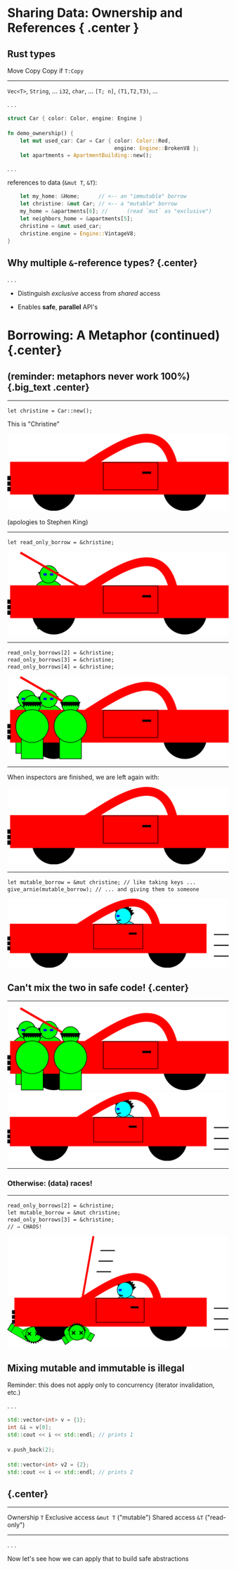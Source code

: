 # Sharing Data: Ownership and References { .center }

<!--
```rust
#[derive(Copy, Clone)]
enum Color { Red, Black }
enum Engine { BrokenV8, VintageV8 }
struct Apartment;
type ApartmentBuilding = Vec<Apartment>;
type Home = Apartment;
```
-->

## Rust types

Move                     Copy               Copy if `T:Copy`
-----------------------  ------------------ ----------------------------
`Vec<T>`, `String`, ...  `i32`, `char`, ... `[T; n]`, `(T1,T2,T3)`, ...

. . .

```rust
struct Car { color: Color, engine: Engine }

fn demo_ownership() {
    let mut used_car: Car = Car { color: Color::Red,
                                  engine: Engine::BrokenV8 };
    let apartments = ApartmentBuilding::new();
```

. . .

references to data (`&mut T`, `&T`):

```rust
    let my_home: &Home;      // <-- an "immutable" borrow
    let christine: &mut Car; // <-- a "mutable" borrow
    my_home = &apartments[6]; //      (read `mut` as "exclusive")
    let neighbors_home = &apartments[5];
    christine = &mut used_car;
    christine.engine = Engine::VintageV8;
}
```

## Why multiple `&`-reference types? {.center}

. . .

 * Distinguish *exclusive* access from *shared* access

 * Enables **safe**, **parallel** API's

# Borrowing: A Metaphor (continued) {.center}

## (reminder: metaphors never work 100%) {.big_text .center}

----

``` {.rust}
let christine = Car::new();
```

This is "Christine"

![pristine unborrowed car](christine-svg/pristine-car.svg)

(apologies to Stephen King)

----

``` {.rust}
let read_only_borrow = &christine;
```

![single inspector (immutable borrow)](christine-svg/show-one-inspector.svg)

----

``` {.rust}
read_only_borrows[2] = &christine;
read_only_borrows[3] = &christine;
read_only_borrows[4] = &christine;
```

![many inspectors (immutable borrows)](christine-svg/show-many-inspectors.svg)

----

When inspectors are finished, we are left again with:

![pristine unborrowed car](christine-svg/pristine-car.svg)

----

``` {.rust}
let mutable_borrow = &mut christine; // like taking keys ...
give_arnie(mutable_borrow); // ... and giving them to someone
```

![driven car (mutably borrowed)](christine-svg/show-driver-alone.svg)

## Can't mix the two in safe code! {.center}

------------------------------------------------------------------------------ ----------------------------------------------------------
![many inspectors (immutable borrows)](christine-svg/show-many-inspectors.svg) ![driven car (mutably borrowed)](christine-svg/show-driver-alone.svg)
------------------------------------------------------------------------------ ----------------------------------------------------------


### Otherwise: (data) races!

----

``` {.rust .compile_error}
read_only_borrows[2] = &christine;
let mutable_borrow = &mut christine;
read_only_borrows[3] = &christine;
// ⇒ CHAOS!
```

![mixing mutable and immutable is illegal](christine-svg/show-driver-and-corpses.svg)

## Mixing mutable and immutable is illegal

Reminder: this does not apply only to concurrency (iterator invalidation, etc.)

. . .

```{.cpp .compile_error}
std::vector<int> v = {1};
int &i = v[0];
std::cout << i << std::endl; // prints 1

v.push_back(2);

std::vector<int> v2 = {2};
std::cout << i << std::endl; // prints 2
```

## {.center}

----------------- -------- -------------
Ownership         `T`
Exclusive access  `&mut T` ("mutable")
Shared access     `&T`     ("read-only")
----------------- -------- -------------

. . .

Now let's see how we can apply that to build safe abstractions
